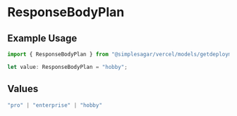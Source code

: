 # ResponseBodyPlan

## Example Usage

```typescript
import { ResponseBodyPlan } from "@simplesagar/vercel/models/getdeploymentop.js";

let value: ResponseBodyPlan = "hobby";
```

## Values

```typescript
"pro" | "enterprise" | "hobby"
```